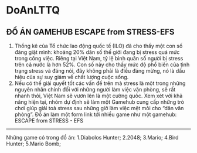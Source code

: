 # DoAnLTTQ
ĐỒ ÁN GAMEHUB
ESCAPE from STRESS-EFS
----------------------
1. Thống kê của Tổ chức lao động quốc tế (ILO) đã cho thấy một con số đáng giật mình: khoảng 20% dân số thế giới đang bị stress quá mức trong công việc. Riêng tại Việt Nam, tỷ lệ bình quân số người bị stress trên cả nước là hơn 52%. Con số này cho thấy mức độ phổ biến của tình trạng stress và đáng nói, đây không phải là điều đáng mừng, nó là dấu hiệu của sự suy giảm về chất lượng cuộc sống.
1. Nếu có thể giải quyết tốt các vấn đề trên  mà stress là một trong những nguyên nhân chính đối với những người làm việc văn phòng, sẽ rất nhanh thôi, Việt Nam sẽ vươn lên là một cường quốc.
Xem xét với khả năng hiện tại, nhóm dự định sẽ làm một Gamehub cung cấp những trò chơi giúp giải toả stress sau những giờ làm việc mệt mỏi cho “dân văn phòng”.
Đồ án làm một form link tới nhiều game như một gamehub: ESCAPE from STRESS - EFS 
-------------------------------
Những game có trong đồ án:
1.Diabolos Hunter;
2.2048;
3.Mario;
4.Bird Hunter;
5.Mario Bomb;

